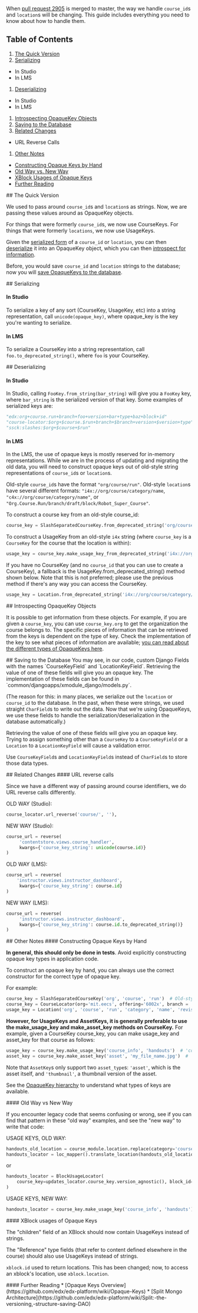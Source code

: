 When [pull request 2905](https://github.com/edx/edx-platform/pull/2905) is merged to master, the way we handle `course_id`s and `location`s will be changing.  This guide includes everything you need to know about how to handle them.

## Table of Contents

1. [The Quick Version](#quick)  
1. [Serializing](#serialization)  
  * In Studio
  * In LMS
1. [Deserializing](#deserialization)  
  * In Studio
  * In LMS
1. [Introspecting  OpaqueKey Objects](#introspect)  
1. [Saving to the Database](#database)  
1. [Related Changes](#related)
  * URL Reverse Calls
1. [Other Notes](#other_notes)
  * [Constructing Opaque Keys by Hand](#constructing)  
  * [Old Way vs. New Way](#old_vs_new)
  * [XBlock Usages of Opaque Keys](#xblock)  
  * [Further Reading](#reading)

<a name="quick"/>
## The Quick Version

We used to pass around `course_id`s and `location`s as strings.  Now, we are passing these values around as OpaqueKey objects.

For things that were formerly `course_id`s, we now use CourseKeys.  For things that were formerly `locations`, we now use UsageKeys.

Given the [serialized form](#serialization) of a `course_id` or `location`, you can then [deserialize](#deserialization) it into an OpaqueKey object, which you can then [introspect for information](#introspect).

Before, you would save `course_id` and `location` strings to the database; now you will [save OpaqueKeys to the database](#database).

<a name="serialization"/>
## Serializing

#### In Studio

To serialize a key of any sort (CourseKey, UsageKey, etc) into a string representation, call `unicode(opaque_key)`, where opaque_key is the key you're wanting to serialize.

#### In LMS

To serialize a CourseKey into a string representation, call `foo.to_deprecated_string()`, where `foo` is your CourseKey.

<a name="deserialization"/>
## Deserializing

#### In Studio

In Studio, calling `FooKey.from_string(bar_string)` will give you a `FooKey` key, where `bar_string` is the serialized version of that key.  Some examples of serialized keys are: 
````python
"edx:org+course.run+branch+foo+version+bar+type+baz+block+id"
"course-locator:$org+$course.$run+branch+$branch+version+$version+type"
"ssck:slashes:$org+$course+$run"
````

#### In LMS

In the LMS, the use of opaque keys is mostly reserved for in-memory representations.  While we are in the process of updating and migrating the old data, you will need to construct opaque keys out of old-style string representations of `course_id`s or `location`s.

Old-style `course_id`s have the format `"org/course/run"`.  Old-style `location`s have several different formats: `"i4x://org/course/category/name`, `"c4x://org/course/category/name"`, or `"Org.Course.Run/branch/draft/block/Robot_Super_Course"`.

To construct a course key from an old-style course_id:
```python
course_key = SlashSeparatedCourseKey.from_deprecated_string('org/course/run')
```

To construct a UsageKey from an old-style `i4x` string (where `course_key` is a `CourseKey` for the course that the location is within):

```python
usage_key = course_key.make_usage_key_from_deprecated_string('i4x://org/course/category/name')
```

If you have no CourseKey (and no `course_id` that you can use to create a CourseKey), a fallback is the UsageKey.from_deprecated_string() method shown below.  Note that this is not preferred; please use the previous method if there's any way you can access the CourseKey.

````python
usage_key = Location.from_deprecated_string('i4x://org/course/category/name')
````

<a name="introspect"/>
## Introspecting OpaqueKey Objects

It is possible to get information from these objects. For example, if you are given a `course_key`, you can use `course_key.org` to get the organization the course belongs to. The specific pieces of information that can be retrieved from the keys is dependent on the type of key. Check the implementation of the key to see what pieces of information are available; [you can read about the different types of OpaqueKeys here](https://github.com/edx/edx-platform/wiki/Opaque-Keys).

<a name="database"/>
## Saving to the Database
You may see, in our code, custom Django Fields with the names `CourseKeyField` and `LocationKeyField`.  Retrieving the value of one of these fields will give you an opaque key.  The implementation of these fields can be found in `common/djangoapps/xmodule_django/models.py`.

(The reason for this: in many places, we serialize out the `location` or `course_id` to the database. In the past, when these were strings, we used straight `CharField`s to write out the data.  Now that we're using OpaqueKeys, we use these fields to handle the serialization/deserialization in the database automatically.)

Retrieving the value of one of these fields will give you an opaque key. Trying to assign something other than a `CourseKey` to a `CourseKeyField` or a `Location` to a `LocationKeyField` will cause a validation error.

Use `CourseKeyField`s and `LocationKeyField`s instead of `CharField`s to store those data types.

<a name="related"/>
## Related Changes
#### URL reverse calls

Since we have a different way of passing around course identifiers, we do URL reverse calls differently.

OLD WAY (Studio):

````python
course_locator.url_reverse('course/', ''),
````

NEW WAY (Studio):

````python
course_url = reverse(
     'contentstore.views.course_handler',
     kwargs={'course_key_string': unicode(course.id)}
)
````

OLD WAY (LMS):

````python
course_url = reverse(
    'instructor.views.instructor_dashboard',
     kwargs={'course_key_string': course.id}
)
````

NEW WAY (LMS):

````python
course_url = reverse(
     'instructor.views.instructor_dashboard',
     kwargs={'course_key_string': course.id.to_deprecated_string()}
)
````

<a name="other_notes"/>
## Other Notes

<a name="constructing"/>
#### Constructing Opaque Keys by Hand

<bold>**In general, this should only be done in tests**.  Avoid explicitly constructing opaque key types in application code.</bold>

To construct an opaque key by hand, you can always use the correct constructor for the correct type of opaque key.

For example:
```python
course_key = SlashSeparatedCourseKey('org', 'course', 'run')  # Old-style identifiers
course_key = CourseLocator(org='mit.eecs', offering='6002x', branch = 'published')
usage_key = Location('org', 'course', 'run', 'category', 'name', 'revision')
```

**However, for UsageKeys and AssetKeys, it is generally preferable to use the make_usage_key and make_asset_key methods on CourseKey.**  For example, given a CourseKey course_key, you can make usage_key and asset_key for that course as follows:

````python
usage_key = course_key.make_usage_key('course_info', 'handouts')  # 'course_info' is block_type, 'handouts' is the name
asset_key = course_key.make_asset_key('asset', 'my_file_name.jpg')  # 'asset' is type, 'my_file_name.jpg' is the path
````

Note that `AssetKey`s only support two `asset_type`s: `'asset'`, which is the asset itself, and `'thumbnail'`, a thumbnail version of the asset.

See the [OpaqueKey hierarchy](https://github.com/edx/edx-platform/wiki/Opaque-Keys#opaquekey-hierarchy) to understand what types of keys are available.

<a name="old_vs_new"/>
#### Old Way vs New Way

If you encounter legacy code that seems confusing or wrong, see if you can find that pattern in these "old way" examples, and see the "new way" to write that code:

USAGE KEYS, OLD WAY:

````python
handouts_old_location = course_module.location.replace(category='course_info', name='handouts')
handouts_locator = loc_mapper().translate_location(handouts_old_location, False, True)
````

or

````python
handouts_locator = BlockUsageLocator(
    course_key=updates_locator.course_key.version_agnostic(), block_id=block
)
````
USAGE KEYS, NEW WAY:
````python
handouts_locator = course_key.make_usage_key('course_info', 'handouts')
````

<a name="xblock"/>
#### XBlock usages of Opaque Keys

The "children" field of an XBlock should now contain UsageKeys instead of strings.

The "Reference" type fields (that refer to content defined elsewhere in the course) should also use UsageKeys instead of strings.

`xblock.id` used to return locations.  This has been changed; now, to access an xblock's location, use `xblock.location`.

<a name="reading"/>
#### Further Reading
*  [Opaque Keys Overview](https://github.com/edx/edx-platform/wiki/Opaque-Keys)
*  [Split Mongo Architecture](https://github.com/edx/edx-platform/wiki/Split:-the-versioning,-structure-saving-DAO)